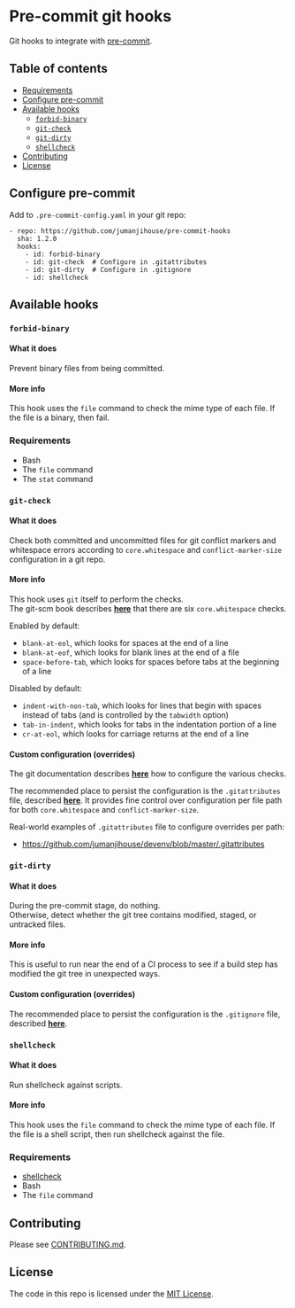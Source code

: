 # Pre-commit git hooks

Git hooks to integrate with [pre-commit](http://pre-commit.com).


## Table of contents

- [Requirements](#requirements)
- [Configure pre-commit](#configure-pre-commit)
- [Available hooks](#available-hooks)
  * [`forbid-binary`](#forbid-binary)
  * [`git-check`](#git-check)
  * [`git-dirty`](#git-dirty)
  * [`shellcheck`](#shellcheck)
- [Contributing](#contributing)
- [License](#license)


## Configure pre-commit

Add to `.pre-commit-config.yaml` in your git repo:

    - repo: https://github.com/jumanjihouse/pre-commit-hooks
      sha: 1.2.0
      hooks:
        - id: forbid-binary
        - id: git-check  # Configure in .gitattributes
        - id: git-dirty  # Configure in .gitignore
        - id: shellcheck


## Available hooks

### `forbid-binary`

#### What it does

Prevent binary files from being committed.

#### More info

This hook uses the `file` command to check the mime type of each file.
If the file is a binary, then fail.

### Requirements

* Bash
* The `file` command
* The `stat` command


### `git-check`

#### What it does

Check both committed and uncommitted files for git conflict markers and
whitespace errors according to `core.whitespace` and `conflict-marker-size`
configuration in a git repo.

#### More info

This hook uses `git` itself to perform the checks.<br/>
The git-scm book describes
[**here**](https://git-scm.com/book/en/v2/Customizing-Git-Git-Configuration#_code_core_whitespace_code)
that there are six `core.whitespace` checks.

Enabled by default:

* `blank-at-eol`, which looks for spaces at the end of a line
* `blank-at-eof`, which looks for blank lines at the end of a file
* `space-before-tab`, which looks for spaces before tabs at the beginning of a line

Disabled by default:

* `indent-with-non-tab`, which looks for lines that begin with spaces instead of tabs
  (and is controlled by the `tabwidth` option)
* `tab-in-indent`, which looks for tabs in the indentation portion of a line
* `cr-at-eol`, which looks for carriage returns at the end of a line

#### Custom configuration (overrides)

The git documentation describes
[**here**](https://git-scm.com/docs/git-config#git-config-corewhitespace)
how to configure the various checks.

The recommended place to persist the configuration is the `.gitattributes` file,
described [**here**](https://git-scm.com/docs/gitattributes#_checking_whitespace_errors).
It provides fine control over configuration per file path for both
`core.whitespace` and `conflict-marker-size`.

Real-world examples of `.gitattributes` file to configure overrides per path:

* https://github.com/jumanjihouse/devenv/blob/master/.gitattributes


### `git-dirty`

#### What it does

During the pre-commit stage, do nothing.<br/>
Otherwise, detect whether the git tree contains modified, staged, or untracked files.

#### More info

This is useful to run near the end of a CI process to
see if a build step has modified the git tree in unexpected ways.

#### Custom configuration (overrides)

The recommended place to persist the configuration is the `.gitignore` file,
described [**here**](https://git-scm.com/docs/gitignore).


### `shellcheck`

#### What it does

Run shellcheck against scripts.

#### More info

This hook uses the `file` command to check the mime type of each file.
If the file is a shell script, then run shellcheck against the file.

### Requirements

* [shellcheck](https://github.com/koalaman/shellcheck)
* Bash
* The `file` command


## Contributing

Please see [CONTRIBUTING.md](CONTRIBUTING.md).


## License

The code in this repo is licensed under the [MIT License](LICENSE).
